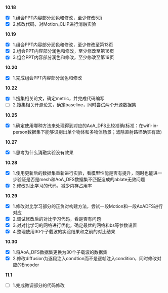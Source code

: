 **10.18**
- [x] 1.组会PPT内容部分润色和修改，至少修改5页
- [x] 2.修改代码，对Motion_CLIP进行消融实验

**10.19**
- [x] 1.组会PPT内容部分润色和修改，至少修改至第13页
- [x] 2.组会PPT内容部分润色和修改，至少修改至第16页
- [x] 3.组会PPT内容部分润色和修改，至少修改至第19页

**10.20**
- [x] 1.完成组会PPT内容部分润色和修改

**10.22**  
- [x] 1.搜集相关论文，确定metric，并完成代码编写
- [ ] 2.搜集相关开源论文，确定baseline，同时尝试两个开源数据集

**10.25**  
- [x] 1.确定使用哪种方法来处理得到对应的AoA_DFS比较准确(标准：在wifi-in-person数据集下能够识别出单个物体和多物体场景；滤除直射路径确实有效)

**10.27**  
- [x] 1.思考为什么消融实验没有效果

**10.28**
- [x] 1.使用更新后的数据集重新进行实验，看模型性能是否有提升，同时也能进一步验证是否是mesh和AoA_DFS数据集不匹配造成的ablate无效问题
- [x] 2.修改对比学习的代码，减少内存占用率

**10.29**  
- [x] 1.修改对比学习部分的正负对构建方法，尝试一段Motion和一段AoADFS进行对应
- [x] 2.调试修改后的对比学习代码，看是否有问题
- [x] 3.对对比学习的网络进行优化，确定最优的网络和bs等参数设置
- [x] 4.整理使用30个子载波的实验结果和之前的对比结果

**10.30**
- [x] 1.将AoA_DFS数据集更换为30个子载波的数据集
- [x] 2.修改diffusion为逐段注入condtion而不是逐帧注入condition，同时修改对应的Encoder

**11.1**  
- [ ] 1.完成微调部分的代码修改
